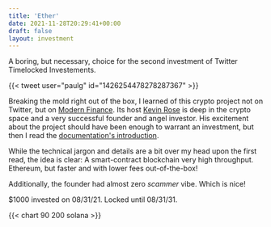 ```yaml
---
title: 'Ether'
date: 2021-11-28T20:29:41+00:00
draft: false
layout: investment
---
```


A boring, but necessary, choice for the second investment of Twitter Timelocked Investements.

{{< tweet user="paulg" id="1426254478278287367" >}}

Breaking the mold right out of the box, I learned of this crypto project not on Twitter, but on [Modern Finance](https://modern.finance/episode/solana-ceo-anatoly-yakovenko/). Its host [Kevin Rose](https://twitter.com/kevinrose) is deep in the crypto space and a very successful founder and angel investor. His excitement about the project should have been enough to warrant an investment, but then I read the [documentation's introduction](https://docs.solana.com/introduction).

While the technical jargon and details are a bit over my head upon the first read, the idea is clear: A smart-contract blockchain very high throughput. Ethereum, but faster and with lower fees out-of-the-box!

Additionally, the founder had almost zero *scammer* vibe. Which is nice!

$1000 invested on 08/31/21. Locked until 08/31/31.

{{< chart 90 200 solana >}}
